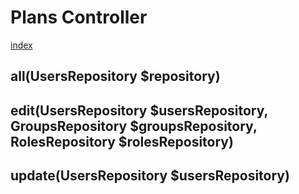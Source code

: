 # Plans Controller

[index](../index.md)

## all(UsersRepository $repository)
>

## edit(UsersRepository $usersRepository, GroupsRepository $groupsRepository, RolesRepository $rolesRepository)
>

## update(UsersRepository $usersRepository)
>
